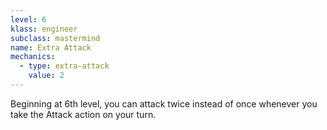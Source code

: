 ```yaml
---
level: 6
klass: engineer
subclass: mastermind
name: Extra Attack
mechanics:
  - type: extra-attack
    value: 2
---
```

Beginning at 6th level, you can attack twice instead of once whenever you take the Attack action on your turn.
